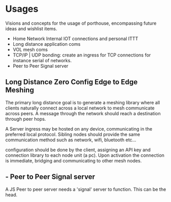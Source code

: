 # Usages

Visions and concepts for the usage of porthouse, encompassing future ideas and wishlist items.

- Home Network Internal IOT connections and personal ITTT
- Long distance application coms
- VOL mesh coms
- TCP/IP | UDP bonding: create an ingress for TCP connections for instance serial of networks.
- Peer to Peer Signal server


## Long Distance Zero Config Edge to Edge Meshing

The primary long distance goal is to generate a meshing library where all clients naturally connect across a local network to mesh communicate across peers. A message through the network should reach a destination through peer hops.

A Server ingress may be hosted on any device, communicating in the preferred local protocol. Sibling nodes should provide the same communication method such as network, wifi, bluetooth etc...

configuration should be done by the client, assigning an API key and connection library to each node unit (a pc). Upon activation the connection is immediate, bridging and communicating to other mesh nodes.


## - Peer to Peer Signal server

A JS Peer to peer server needs a 'signal' server to function. This can be the head.